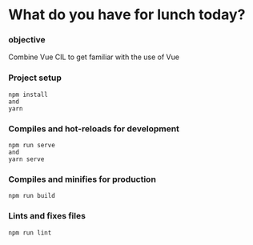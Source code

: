 # What do you have for lunch today?

### objective
Combine Vue CIL to get familiar with the use of Vue

### Project setup
```
npm install
and
yarn
```

### Compiles and hot-reloads for development
```
npm run serve
and
yarn serve
```

### Compiles and minifies for production
```
npm run build
```

### Lints and fixes files
```
npm run lint
```

